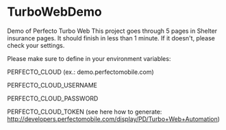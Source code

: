 # TurboWebDemo
Demo of Perfecto Turbo Web
This project goes through 5 pages in Shelter insurance pages. It should finish in less than 1 minute. If it doesn't, please check your settings.

Please make sure to define in your environment variables:

PERFECTO_CLOUD (ex.: demo.perfectomobile.com)

PERFECTO_CLOUD_USERNAME

PERFECTO_CLOUD_PASSWORD

PERFECTO_CLOUD_TOKEN (see here how to generate: http://developers.perfectomobile.com/display/PD/Turbo+Web+Automation)